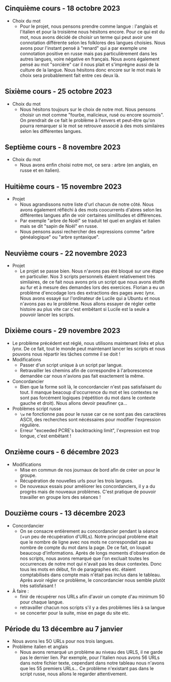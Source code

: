 ## Cinquième cours - 18 octobre 2023  

* Choix du mot
  - Pour le projet, nous pensons prendre comme langue : l'anglais et l'italien et pour la troisième nous hésitons encore. Pour ce qui est du mot, nous avons décidé de choisir un terme qui peut avoir une connotation différente selon les folklores des langues choisies. Nous avons pour l'instant pensé à "renard" qui a par exemple une connotation positive en russe mais pas particulièrement dans les autres langues, voire négative en français. Nous avons également pensé au mot "sorcière" car il nous plait et s'imprègne aussi de la culture de la langue. Nous hésitons donc encore sur le mot mais le choix sera probablement fait entre ces deux là.


## Sixième cours - 25 octobre 2023

* Choix du mot
  - Nous hésitons toujours sur le choix de notre mot. Nous pensons choisir un mot comme "fourbe, malicieux, rusé ou encore sournois". On prendrait de ce fait le problème à l'envers et peut-être qu'on pourra remarquer si le mot se retrouve associé à des mots similaires selon les différentes langues.


## Septième cours - 8 novembre 2023

* Choix du mot
  - Nous avons enfin choisi notre mot, ce sera : arbre (en anglais, en russe et en italien).

 
## Huitième cours - 15 novembre 2023

* Projet
  - Nous agrandissons notre liste d'url chacun de notre côté. Nous avons également réfléchi à des mots coocurrents d'abres selon les différentes langues afin de voir certaines similitudes et différences.
  - Par exemple "arbre de Noël" se traduit tel quel en anglais et italien mais se dit "sapin de Noël" en russe.
  - Nous pensons aussi rechercher des expressions comme "arbre généalogique" ou "arbre syntaxique".

## Neuvième cours - 22 novembre 2023

* Projet
  - Le projet se passe bien. Nous n'avons pas été bloqué sur une étape en particulier. Nos 3 scripts personnels étaient relativement très similaires, de ce fait nous avons pris un script que nous avons étoffé au fur et à mesure des demandes lors des exercices. Florian a eu un problème d'encodage lors des extractions des pages avec *lynx*. Nous avons essayé sur l'ordinateur de Lucile qui a Ubuntu et nous n'avons pas eu le problème. Nous allons essayer de régler cette histoire au plus vite car c'est embêtant si Lucile est la seule a pouvoir lancer les scripts.

 
## Dixième cours - 29 novembre 2023

* Le problème précédent est réglé, nous utilisons maintenant *links* et plus *lynx*. De ce fait, tout le monde peut maintenant lancer les scripts et nous pouvons nous répartir les tâches comme il se doit !
* Modifications
  - Passer d'un script unique à un script par langue.
  - Retravailler les chemins afin de correspondre à l'arborescence demandée car nous n'avions pas fait exactement la même.
* Concordancier
  - Bien que la forme soit là, le concordancier n'est pas satisfaisant du tout. Il manque beacoup d'occurrence du mot et les contextes ne sont pas forcément logiques (répétition du mot dans le contexte gauche et droit). Nous allons devoir peaufiner ça... 
* Problèmes script russe
  - `\w` ne fonctionne pas pour le russe car ce ne sont pas des caractères ASCII, des recherches sont nécéssaires pour modifier l'expression régulière.
  - Erreur "exceeded PCRE's backtracking limit", l'expression est trop longue, c'est embêtant !


## Onzième cours - 6 décembre 2023

* Modifications
  - Mise en commun de nos journaux de bord afin de créer un pour le groupe.
  - Récupération de nouvelles urls pour les trois langues.
  - De nouveaux essais pour améliorer les concordanciers, il y a du progrès mais de nouveaux problèmes.
C'est pratique de pouvoir travailler en groupe lors des séances !


## Douzième cours - 13 décembre 2023

* Concordancier
  - On se consacre entièrement au concordancier pendant la séance (+un peu de récupération d'URLs). Notre principal problème était que le nombre de ligne avec nos mots ne correspondait pas au nombre de compte du mot dans la page. De ce fait, on loupait beaucoup d'informations. Après de longs moments d'observation de nos scripts, nous avons remarqué que l'on excluait toutes les occurrences de notre mot qui n'avait pas les deux contextes. Donc tous les mots en début, fin de paragraphes etc. étaient comptabilisés dans compte mais n'était pas inclus dans le tableau. Après avoir régler ce problème, le concordancier nous semble plutôt très satisfaisant !
* À faire :
  - finir de récupérer nos URLs afin d'avoir un compte d'au minimum 50 pour chaque langue.
  - retravailler chacun nos scripts s'il y a des problèmes liés à sa langue
  - se concerter pour la suite, mise en page du site etc.


## Période du 13 décembre au 7 janvier

* Nous avons les 5O URLs pour nos trois langues.
* Problème italien et anglais
  - Nous avons remarqué un problème au niveau des URLS, il ne garde pas le dernier lien. Par exemple, pour l'italien nous avons 56 URLs dans notre fichier texte, cependant dans notre tableau nous n'avons que les 55 premiers URLs... Ce problème n'existant pas dans le script russe, nous allons le regarder attentivement. 







